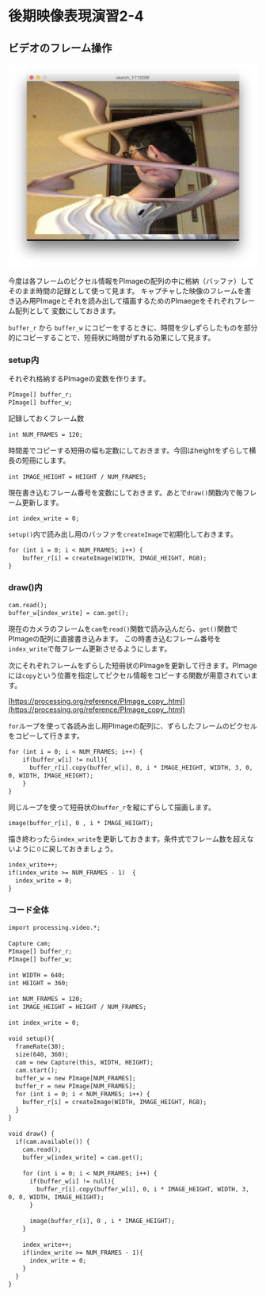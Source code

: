 # 後期映像表現演習2-4

## ビデオのフレーム操作

![cap_video_split.png](図版/cap_video_split.png)

今度は各フレームのピクセル情報をPImageの配列の中に格納（バッファ）してそのまま時間の記録として使って見ます。
キャプチャした映像のフレームを書き込み用PImageとそれを読み出して描画するためのPImaegeをそれぞれフレーム配列として
変数にしておきます。

```buffer_r``` から ```buffer_w``` にコピーをするときに、時間を少しずらしたものを部分的にコピーすることで、短冊状に時間がずれる効果にして見ます。

### setup内

それぞれ格納するPImageの変数を作ります。

```
PImage[] buffer_r;
PImage[] buffer_w;
```

記録しておくフレーム数

```int NUM_FRAMES = 120;```

時間差でコピーする短冊の幅も定数にしておきます。今回はheightをずらして横長の短冊にします。

```int IMAGE_HEIGHT = HEIGHT / NUM_FRAMES;```


現在書き込むフレーム番号を変数にしておきます。あとで```draw()```関数内で毎フレーム更新します。

```
int index_write = 0;
```

```setup()```内で読み出し用のバッファを```createImage```で初期化しておきます。

```
for (int i = 0; i < NUM_FRAMES; i++) {
    buffer_r[i] = createImage(WIDTH, IMAGE_HEIGHT, RGB);
}
```

### draw()内

```
cam.read();
buffer_w[index_write] = cam.get();
```

現在のカメラのフレームを```cam```を```read()```関数で読み込んだら、```get()```関数でPImageの配列に直接書き込みます。
この時書き込むフレーム番号を```index_write```で毎フレーム更新させるようにします。

次にそれぞれフレームをずらした短冊状のPImageを更新して行きます。PImageには```copy```という位置を指定してピクセル情報をコピーする関数が用意されています。

[https://processing.org/reference/PImage_copy_.html](https://processing.org/reference/PImage_copy_.html)


```for```ループを使って各読み出し用PImageの配列に、ずらしたフレームのピクセルをコピーして行きます。

```
for (int i = 0; i < NUM_FRAMES; i++) {
    if(buffer_w[i] != null){
      buffer_r[i].copy(buffer_w[i], 0, i * IMAGE_HEIGHT, WIDTH, 3, 0, 0, WIDTH, IMAGE_HEIGHT);
    }
}
```

同じループを使って短冊状の```buffer_r```を縦にずらして描画します。

```
image(buffer_r[i], 0 , i * IMAGE_HEIGHT);
```

描き終わったら```index_write```を更新しておきます。条件式でフレーム数を超えないように```０```に戻しておきましょう。


```
index_write++;
if(index_write >= NUM_FRAMES - 1)  {
  index_write = 0;
}
```

### コード全体

```
import processing.video.*;

Capture cam;
PImage[] buffer_r;
PImage[] buffer_w;

int WIDTH = 640;
int HEIGHT = 360;

int NUM_FRAMES = 120;
int IMAGE_HEIGHT = HEIGHT / NUM_FRAMES;

int index_write = 0;

void setup(){
  frameRate(30);
  size(640, 360);
  cam = new Capture(this, WIDTH, HEIGHT);
  cam.start();
  buffer_w = new PImage[NUM_FRAMES];
  buffer_r = new PImage[NUM_FRAMES];
  for (int i = 0; i < NUM_FRAMES; i++) {
    buffer_r[i] = createImage(WIDTH, IMAGE_HEIGHT, RGB);
  }
}

void draw() {
  if(cam.available()) {
    cam.read();
    buffer_w[index_write] = cam.get();
    
    for (int i = 0; i < NUM_FRAMES; i++) {
      if(buffer_w[i] != null){
        buffer_r[i].copy(buffer_w[i], 0, i * IMAGE_HEIGHT, WIDTH, 3, 0, 0, WIDTH, IMAGE_HEIGHT);
      }
   
      image(buffer_r[i], 0 , i * IMAGE_HEIGHT);
    }
    
    index_write++;
    if(index_write >= NUM_FRAMES - 1){
      index_write = 0;
    }
  }       
}
```


